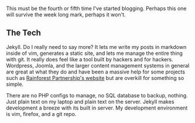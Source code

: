 
This must be the fourth or fifth time I've started blogging. Perhaps this one will survive the week long mark, perhaps it won't.

## The Tech

Jekyll. Do I really need to say more? It lets me write my posts in markdown inside of vim, generates a static site, and lets me manage the entire thing with git. It really does feel like a tool built by hackers and for hackers. Wordpress, Joomla, and the larger content management systems in general are great at what they do and have been a massive help for some projects such as [Rainforest Partnership's website](http://rainforestpartnership.org/) but are overkill for something so simple.

There are no PHP configs to manage, no SQL database to backup, nothing. Just plain text on my laptop and plain text on the server. Jekyll makes development a breeze with its built in server. My development environment is vim, firefox, and a git repo.

